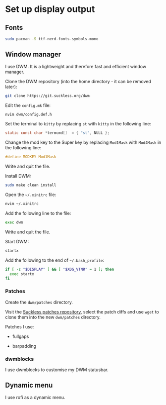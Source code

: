 # Set up display output

## Fonts

```bash
sudo pacman -S ttf-nerd-fonts-symbols-mono
```

## Window manager

I use DWM. It is a lightweight and therefore fast and efficient window manager.

Clone the DWM repository (into the home directory - it can be removed later):

```bash
git clone https://git.suckless.org/dwm
```

Edit the `config.mk` file:

```bash
nvim dwm/config.def.h
```

Set the terminal to `kitty` by replacing `st` with `kitty` in the following line:

```c
static const char *termcmd[]  = { "st", NULL };
```

Change the mod key to the Super key by replacing `Mod1Mask` with `Mod4Mask` in the following line:

```c
#define MODKEY Mod1Mask
```

Write and quit the file.

Install DWM:

```bash
sudo make clean install
```

Open the `~/.xinitrc` file:

```bash
nvim ~/.xinitrc
```

Add the following line to the file:

```bash
exec dwm
```

Write and quit the file.

Start DWM:

```bash
startx
```

Add the following to the end of `~/.bash_profile`:

```bash
if [ -z "$DISPLAY" ] && [ "$XDG_VTNR" = 1 ]; then
  exec startx
fi
```

### Patches

Create the `dwm/patches` directory.

Visit the [Suckless patches repository](https://dwm.suckless.org/patches/), select the patch diffs and use `wget` to clone them into the new `dwm/patches` directory.

Patches I use:

- fullgaps

- barpadding


### dwmblocks

I use dwmblocks to customise my DWM statusbar.




## Dynamic menu

I use rofi as a dynamic menu.
